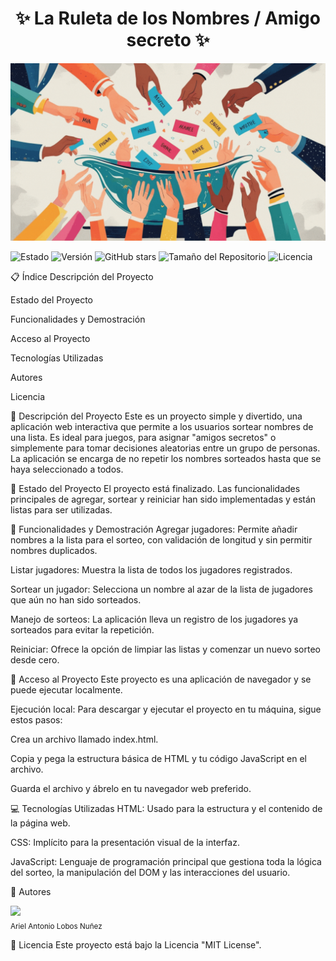 <h1 align="center"> ✨ La Ruleta de los Nombres / Amigo secreto ✨ </h1>


<p align="center">
<img src="https://github.com/retutux-arch/challenge-amigo-secreto_esp-main/blob/main/assets/Portada%20Juego%20amigo%20secreto.gif?raw=true)" alt="Una imagen que representa un sorteo o el logo de la aplicación">
</p>


![Estado](https://img.shields.io/badge/Estado-Finalizado-success)
![Versión](https://img.shields.io/badge/Versi%C3%B3n-1.0-blue)
![GitHub stars](https://img.shields.io/github/stars/retutux-arch/challenge-amigo-secreto_esp-main?style=social)
![Tamaño del Repositorio](https://img.shields.io/github/repo-size/retutux-arch/challenge-amigo-secreto_esp-main)
![Licencia](https://img.shields.io/github/license/retutux-arch/challenge-amigo-secreto_esp-main)

📋 Índice
Descripción del Proyecto

Estado del Proyecto

Funcionalidades y Demostración

Acceso al Proyecto

Tecnologías Utilizadas

Autores

Licencia

📝 Descripción del Proyecto
Este es un proyecto simple y divertido, una aplicación web interactiva que permite a los usuarios sortear nombres de una lista. Es ideal para juegos, para asignar "amigos secretos" o simplemente para tomar decisiones aleatorias entre un grupo de personas. La aplicación se encarga de no repetir los nombres sorteados hasta que se haya seleccionado a todos.

🚧 Estado del Proyecto
El proyecto está finalizado. Las funcionalidades principales de agregar, sortear y reiniciar han sido implementadas y están listas para ser utilizadas.

:hammer: Funcionalidades y Demostración
Agregar jugadores: Permite añadir nombres a la lista para el sorteo, con validación de longitud y sin permitir nombres duplicados.

Listar jugadores: Muestra la lista de todos los jugadores registrados.

Sortear un jugador: Selecciona un nombre al azar de la lista de jugadores que aún no han sido sorteados.

Manejo de sorteos: La aplicación lleva un registro de los jugadores ya sorteados para evitar la repetición.

Reiniciar: Ofrece la opción de limpiar las listas y comenzar un nuevo sorteo desde cero.



📁 Acceso al Proyecto
Este proyecto es una aplicación de navegador y se puede ejecutar localmente.

Ejecución local:
Para descargar y ejecutar el proyecto en tu máquina, sigue estos pasos:

Crea un archivo llamado index.html.

Copia y pega la estructura básica de HTML y tu código JavaScript en el archivo.

Guarda el archivo y ábrelo en tu navegador web preferido.

💻 Tecnologías Utilizadas
HTML: Usado para la estructura y el contenido de la página web.

CSS: Implícito para la presentación visual de la interfaz.

JavaScript: Lenguaje de programación principal que gestiona toda la lógica del sorteo, la manipulación del DOM y las interacciones del usuario.

🤝 Autores

<img src="https://avatars.githubusercontent.com/u/225441026?v=4" width=100><br><sub>Ariel Antonio Lobos Nuñez</sub>

📄 Licencia
Este proyecto está bajo la Licencia "MIT License".
